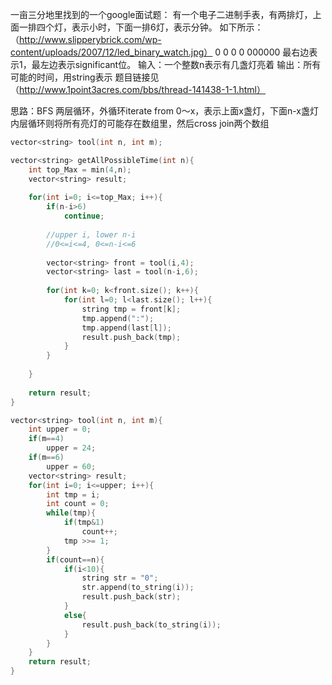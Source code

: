 一亩三分地里找到的一个google面试题：
有一个电子二进制手表，有两排灯，上面一排四个灯，表示小时，下面一排6灯，表示分钟。
如下所示：（http://www.slipperybrick.com/wp-content/uploads/2007/12/led_binary_watch.jpg）
 0 0 0 0
 000000
最右边表示1，最左边表示significant位。
输入：一个整数n表示有几盏灯亮着
输出：所有可能的时间，用string表示
题目链接见（http://www.1point3acres.com/bbs/thread-141438-1-1.html）

思路：BFS
两层循环，外循环iterate from 0～x，表示上面x盏灯，下面n-x盏灯
内层循环则将所有亮灯的可能存在数组里，然后cross join两个数组

```c++
vector<string> tool(int n, int m);

vector<string> getAllPossibleTime(int n){
    int top_Max = min(4,n);
    vector<string> result;
    
    for(int i=0; i<=top_Max; i++){
        if(n-i>6)
            continue;
        
        //upper i, lower n-i
        //0<=i<=4, 0<=n-i<=6
        
        vector<string> front = tool(i,4);
        vector<string> last = tool(n-i,6);
        
        for(int k=0; k<front.size(); k++){
            for(int l=0; l<last.size(); l++){
                string tmp = front[k];
                tmp.append(":");
                tmp.append(last[l]);
                result.push_back(tmp);
            }
        }
        
    }
    
    return result;
}

vector<string> tool(int n, int m){
    int upper = 0;
    if(m==4)
        upper = 24;
    if(m==6)
        upper = 60;
    vector<string> result;
    for(int i=0; i<=upper; i++){
        int tmp = i;
        int count = 0;
        while(tmp){
            if(tmp&1)
                count++;
            tmp >>= 1;
        }
        if(count==n){
            if(i<10){
                string str = "0";
                str.append(to_string(i));
                result.push_back(str);
            }
            else{
                result.push_back(to_string(i));
            }
        }
    }
    return result;
}
```
